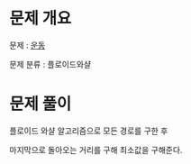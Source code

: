 # 문제 개요

문제 : [운동](https://www.acmicpc.net/problem/1956)

문제 분류 : 플로이드와샬

# 문제 풀이

플로이드 와샬 알고리즘으로 모든 경로를 구한 후

마지막으로 돌아오는 거리를 구해 최소값을 구해준다.